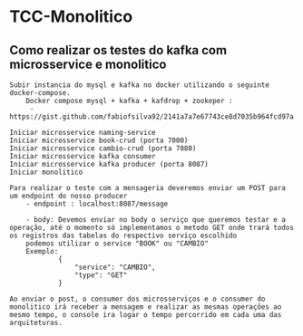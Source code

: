# TCC-Monolitico



## Como realizar os testes do kafka com microsservice e monolitico

	Subir instancia do mysql e kafka no docker utilizando o seguinte docker-compose.
		Docker compose mysql + kafka + kafdrop + zookeper :
		 - https://gist.github.com/fabiofsilva92/2141a7a7e67743ce8d7035b964fcd97a

	Iniciar microsservice naming-service
	Iniciar microsservice book-crud (porta 7000)
	Iniciar microsservice cambio-crud (porta 7080)
	Iniciar microsservice kafka consumer
	Iniciar microsservice kafka producer (porta 8087)
	Iniciar monolitico
	
	Para realizar o teste com a mensageria deveremos enviar um POST para um endpoint do nosso producer
		- endpoint : localhost:8087/message
		
		- body: Devemos enviar no body o serviço que queremos testar e a operação, até o momento só implementamos o metodo GET onde trará todos os registros das tabelas do respectivo serviço escolhido
		podemos utilizar o service "BOOK" ou "CAMBIO"
		Exemplo:
				{
					"service": "CAMBIO",
					"type": "GET"
				}
	
	Ao enviar o post, o consumer dos microsserviços e o consumer do monolitico irá receber a mensagem e realizar as mesmas operações ao mesmo tempo, o console ira logar o tempo percorrido em cada uma das arquiteturas.
 


